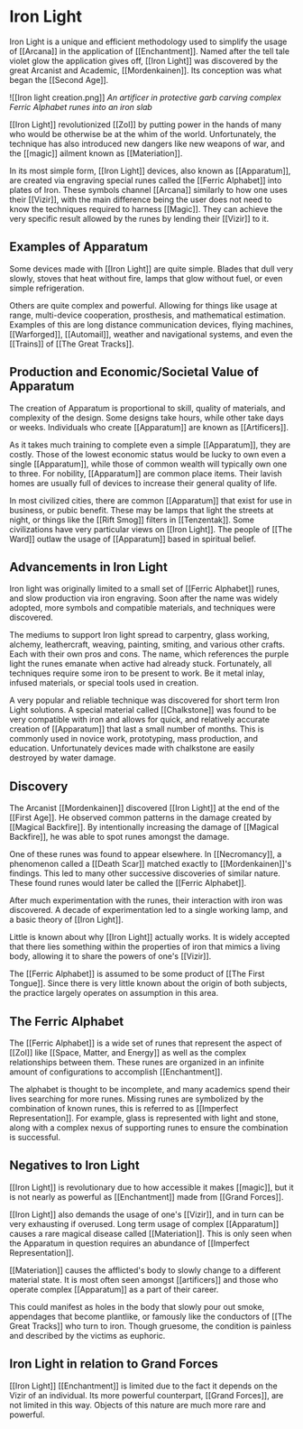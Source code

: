 # Iron Light
Iron Light is a unique and efficient methodology used to simplify the usage of [[Arcana]] in the application of [[Enchantment]]. Named after the tell tale violet glow the application gives off, [[Iron Light]] was discovered by the great Arcanist and Academic, [[Mordenkainen]]. Its conception was what began the [[Second Age]].

![[Iron light creation.png]]
*An artificer in protective garb carving complex Ferric Alphabet runes into an iron slab*

[[Iron Light]] revolutionized [[Zol]] by putting power in the hands of many who would be otherwise be at the whim of the world. Unfortunately, the technique has also introduced new dangers like new weapons of war, and the [[magic]] ailment known as [[Materiation]].

In its most simple form, [[Iron Light]] devices, also known as [[Apparatum]], are created via engraving special runes called the [[Ferric Alphabet]] into plates of Iron. These symbols channel [[Arcana]] similarly to how one uses their [[Vizir]], with the main difference being the user does not need to know the techniques required to harness [[Magic]]. They can achieve the very specific result allowed by the runes by lending their [[Vizir]] to it.

## Examples of Apparatum
Some devices made with [[Iron Light]] are quite simple. Blades that dull very slowly, stoves that heat without fire, lamps that glow without fuel, or even simple refrigeration.

Others are quite complex and powerful. Allowing for things like usage at range, multi-device cooperation, prosthesis, and mathematical estimation. Examples of this are long distance communication devices, flying machines, [[Warforged]], [[Automail]], weather and navigational systems, and even the [[Trains]] of [[The Great Tracks]].

## Production and Economic/Societal Value of Apparatum
The creation of Apparatum is proportional to skill, quality of materials, and complexity of the design. Some designs take hours, while other take days or weeks. Individuals who create [[Apparatum]] are known as [[Artificers]].

As it takes much training to complete even a simple [[Apparatum]], they are costly. Those of the lowest economic status would be lucky to own even a single [[Apparatum]], while those of common wealth will typically own one to three. For nobility, [[Apparatum]] are common place items. Their lavish homes are usually full of devices to increase their general quality of life.

In most civilized cities, there are common [[Apparatum]] that exist for use in business, or pubic benefit. These may be lamps that light the streets at night, or things like the [[Rift Smog]] filters in [[Tenzentak]]. Some civilizations have very particular views on [[Iron Light]]. The people of [[The Ward]] outlaw the usage of [[Apparatum]] based in spiritual belief.

## Advancements in Iron Light
Iron light was originally limited to a small set of [[Ferric Alphabet]] runes, and slow production via iron engraving. Soon after the name was widely adopted, more symbols and compatible materials, and techniques were discovered.

The mediums to support Iron light spread to carpentry, glass working, alchemy, leathercraft, weaving, painting, smiting, and various other crafts. Each with their own pros and cons. The name, which references the purple light the runes emanate when active had already stuck. Fortunately, all techniques require some iron to be present to work. Be it metal inlay, infused materials, or special tools used in creation.

A very popular and reliable technique was discovered for short term Iron Light solutions. A special material called [[Chalkstone]] was found to be very compatible with iron and allows for quick, and relatively accurate creation of [[Apparatum]] that last a small number of months. This is commonly used in novice work, prototyping, mass production, and education. Unfortunately devices made with chalkstone are easily destroyed by water damage.

## Discovery
The Arcanist [[Mordenkainen]] discovered [[Iron Light]] at the end of the [[First Age]]. He observed common patterns in the damage created by [[Magical Backfire]]. By intentionally increasing the damage of [[Magical Backfire]], he was able to spot runes amongst the damage.

One of these runes was found to appear elsewhere. In [[Necromancy]], a phenomenon called a [[Death Scar]] matched exactly to [[Mordenkainen]]'s findings. This led to many other successive discoveries of similar nature. These found runes would later be called the [[Ferric Alphabet]].

After much experimentation with the runes, their interaction with iron was discovered. A decade of experimentation led to a single working lamp, and a basic theory of [[Iron Light]].

Little is known about why [[Iron Light]] actually works. It is widely accepted that there lies something within the properties of iron that mimics a living body, allowing it to share the powers of one's [[Vizir]].

The [[Ferric Alphabet]] is assumed to be some product of [[The First Tongue]]. Since there is very little known about the origin of both subjects, the practice largely operates on assumption in this area.

## The Ferric Alphabet
The [[Ferric Alphabet]] is a wide set of runes that represent the aspect of [[Zol]] like [[Space, Matter, and Energy]] as well as the complex relationships between them. These runes are organized in an infinite amount of configurations to accomplish [[Enchantment]].

The alphabet is thought to be incomplete, and many academics spend their lives searching for more runes. Missing runes are symbolized by the combination of known runes, this is referred to as [[Imperfect Representation]]. For example, glass is represented with light and stone, along with a complex nexus of supporting runes to ensure the combination is successful.

## Negatives to Iron Light
[[Iron Light]] is revolutionary due to how accessible it makes [[magic]], but it is not nearly as powerful as [[Enchantment]] made from [[Grand Forces]].

[[Iron Light]] also demands the usage of one's [[Vizir]], and in turn can be very exhausting if overused. Long term usage of complex [[Apparatum]] causes a rare magical disease called [[Materiation]]. This is only seen when the Apparatum in question requires an abundance of [[Imperfect Representation]]. 

[[Materiation]] causes the afflicted's body to slowly change to a different material state. It is most often seen amongst [[artificers]] and those who operate complex [[Apparatum]] as a part of their career.

This could manifest as holes in the body that slowly pour out smoke, appendages that become plantlike, or famously like the conductors of [[The Great Tracks]] who turn to iron. Though gruesome, the condition is painless and described by the victims as euphoric.

## Iron Light in relation to Grand Forces
[[Iron Light]] [[Enchantment]] is limited due to the fact it depends on the Vizir of an individual. Its more powerful counterpart, [[Grand Forces]], are not limited in this way. Objects of this nature are much more rare and powerful.

